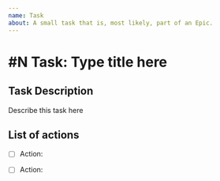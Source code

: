 ```yaml
---
name: Task
about: A small task that is, most likely, part of an Epic.
---
```


<!-- Issue Title should mirror the Task Title. -->
<!-- #N to be remplace by parent task number, leave #N if none -->

# #N Task: Type title here


## Task Description
Describe this task here


## List of actions
- [ ] Action:
- [ ] Action:


<!-- Assign task to someone -->
<!-- Add labels if needed -->
<!-- Register with project -->
<!-- Define milestone if needed --> 
